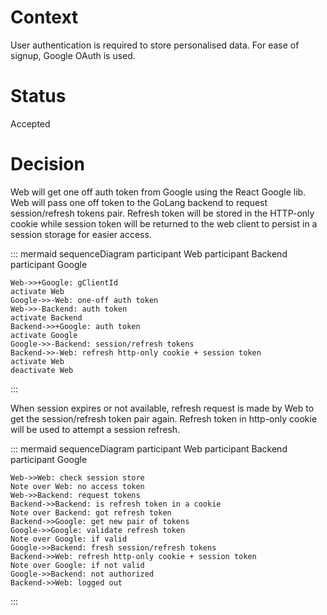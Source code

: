 # Context

User authentication is required to store personalised data. 
For ease of signup, Google OAuth is used.

# Status

Accepted

# Decision

Web will get one off auth token from Google using the React Google lib.
Web will pass one off token to the GoLang backend to request session/refresh tokens pair.
Refresh token will be stored in the HTTP-only cookie while session token will be returned to the web client to persist in a session storage for easier access.

::: mermaid
sequenceDiagram
    participant Web
    participant Backend
    participant Google

    Web->>+Google: gClientId
    activate Web
    Google->>-Web: one-off auth token
    Web->>-Backend: auth token
    activate Backend
    Backend->>+Google: auth token
    activate Google
    Google->>-Backend: session/refresh tokens
    Backend->>-Web: refresh http-only cookie + session token
    activate Web
    deactivate Web
:::

When session expires or not available, refresh request is made by Web to get the session/refresh token pair again.
Refresh token in http-only cookie will be used to attempt a session refresh.

::: mermaid
sequenceDiagram
    participant Web
    participant Backend
    participant Google

    Web->>Web: check session store
    Note over Web: no access token
    Web->>Backend: request tokens
    Backend->>Backend: is refresh token in a cookie
    Note over Backend: got refresh token
    Backend->>Google: get new pair of tokens
    Google->>Google: validate refresh token
    Note over Google: if valid
    Google->>Backend: fresh session/refresh tokens
    Backend->>Web: refresh http-only cookie + session token
    Note over Google: if not valid
    Google->>Backend: not authorized
    Backend->>Web: logged out
:::